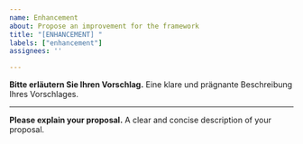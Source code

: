 ```yaml
---
name: Enhancement
about: Propose an improvement for the framework
title: "[ENHANCEMENT] "
labels: ["enhancement"]
assignees: ''

---
```


**Bitte erläutern Sie Ihren Vorschlag.**
Eine klare und prägnante Beschreibung Ihres Vorschlages.

------------------------------------------------------------------------------------

**Please explain your proposal.**
A clear and concise description of your proposal.

